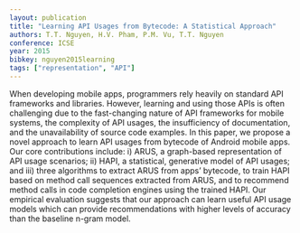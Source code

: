 ```yaml
---
layout: publication
title: "Learning API Usages from Bytecode: A Statistical Approach"
authors: T.T. Nguyen, H.V. Pham, P.M. Vu, T.T. Nguyen
conference: ICSE
year: 2015
bibkey: nguyen2015learning
tags: ["representation", "API"]
---
```

When developing mobile apps, programmers rely
heavily on standard API frameworks and libraries. However,
learning and using those APIs is often challenging due to the
fast-changing nature of API frameworks for mobile systems, the
complexity of API usages, the insufficiency of documentation,
and the unavailability of source code examples. In this paper, we
propose a novel approach to learn API usages from bytecode
of Android mobile apps. Our core contributions include: i)
ARUS, a graph-based representation of API usage scenarios;
ii) HAPI, a statistical, generative model of API usages; and iii)
three algorithms to extract ARUS from apps’ bytecode, to train
HAPI based on method call sequences extracted from ARUS, and
to recommend method calls in code completion engines using
the trained HAPI. Our empirical evaluation suggests that our
approach can learn useful API usage models which can provide
recommendations with higher levels of accuracy than the baseline
n-gram model.
